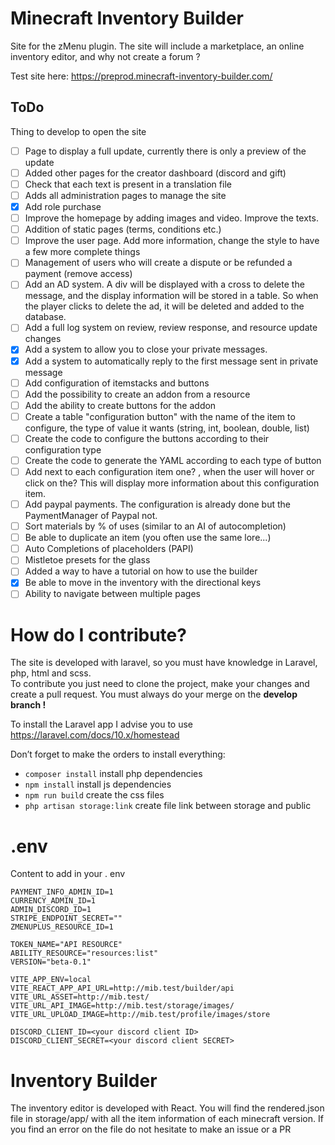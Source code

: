 # Minecraft Inventory Builder

Site for the zMenu plugin. The site will include a marketplace, an online inventory editor, and why not create a forum ?

Test site here: https://preprod.minecraft-inventory-builder.com/

## ToDo

Thing to develop to open the site

* [ ] Page to display a full update, currently there is only a preview of the update
* [ ] Added other pages for the creator dashboard (discord and gift)
* [ ] Check that each text is present in a translation file
* [ ] Adds all administration pages to manage the site
* [x] Add role purchase
* [ ] Improve the homepage by adding images and video. Improve the texts.
* [ ] Addition of static pages (terms, conditions etc.)
* [ ] Improve the user page. Add more information, change the style to have a few more complete things
* [ ] Management of users who will create a dispute or be refunded a payment (remove access)
* [ ] Add an AD system. A div will be displayed with a cross to delete the message, and the display information will be stored in a table. So when the player clicks to delete the ad, it will be deleted and added to the database.
* [ ] Add a full log system on review, review response, and resource update changes
* [x] Add a system to allow you to close your private messages.
* [x] Add a system to automatically reply to the first message sent in private message
* [ ] Add configuration of itemstacks and buttons
* [ ] Add the possibility to create an addon from a resource
* [ ] Add the ability to create buttons for the addon
* [ ] Create a table "configuration button" with the name of the item to configure, the type of value it wants (string, int, boolean, double, list)
* [ ] Create the code to configure the buttons according to their configuration type
* [ ] Create the code to generate the YAML according to each type of button
* [ ] Add next to each configuration item one? , when the user will hover or click on the? This will display more information about this configuration item.
* [ ] Add paypal payments. The configuration is already done but the PaymentManager of Paypal not.
* [ ] Sort materials by % of uses (similar to an AI of autocompletion)
* [ ] Be able to duplicate an item (you often use the same lore...)
* [ ] Auto Completions of placeholders (PAPI)
* [ ] Mistletoe presets for the glass
* [ ] Added a way to have a tutorial on how to use the builder
* [x] Be able to move in the inventory with the directional keys
* [ ] Ability to navigate between multiple pages

# How do I contribute?

The site is developed with laravel, so you must have knowledge in Laravel, php, html and scss.<br>
To contribute you just need to clone the project, make your changes and create a pull request. You must always do your merge on the <b>develop branch !</b>

To install the Laravel app I advise you to use https://laravel.com/docs/10.x/homestead

Don’t forget to make the orders to install everything:
* ``composer install`` install php dependencies
* ``npm install`` install js dependencies
* ``npm run build`` create the css files
* ``php artisan storage:link`` create file link between storage and public

# .env

Content to add in your . env
````dotenv
PAYMENT_INFO_ADMIN_ID=1
CURRENCY_ADMIN_ID=1
ADMIN_DISCORD_ID=1
STRIPE_ENDPOINT_SECRET=""
ZMENUPLUS_RESOURCE_ID=1

TOKEN_NAME="API RESOURCE"
ABILITY_RESOURCE="resources:list"
VERSION="beta-0.1"

VITE_APP_ENV=local
VITE_REACT_APP_API_URL=http://mib.test/builder/api
VITE_URL_ASSET=http://mib.test/
VITE_URL_API_IMAGE=http://mib.test/storage/images/
VITE_URL_UPLOAD_IMAGE=http://mib.test/profile/images/store

DISCORD_CLIENT_ID=<your discord client ID>
DISCORD_CLIENT_SECRET=<your discord client SECRET>
````

# Inventory Builder

The inventory editor is developed with React. You will find the rendered.json file in storage/app/ with all the item information of each minecraft version. If you find an error on the file do not hesitate to make an issue or a PR 
